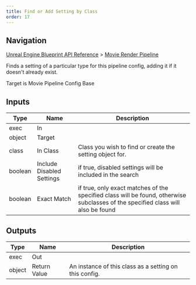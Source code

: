 ```yaml
---
title: Find or Add Setting by Class
order: 17
---
```

## Navigation

[Unreal Engine Blueprint API Reference](https://dev.epicgames.com/documentation/en-us/unreal-engine/BlueprintAPI) > [Movie Render Pipeline](https://dev.epicgames.com/documentation/en-us/unreal-engine/BlueprintAPI/MovieRenderPipeline)

Finds a setting of a particular type for this pipeline config, adding it if it doesn't already exist.

Target is Movie Pipeline Config Base

## Inputs

| Type | Name | Description |
| --- | --- | --- |
| exec | In |  |
| object | Target |  |
| class | In Class | Class you wish to find or create the setting object for. |
| boolean | Include Disabled Settings | if true, disabled settings will be included in the search |
| boolean | Exact Match | if true, only exact matches of the specified class will be found, otherwise subclasses of the specified class will also be found |

## Outputs

| Type | Name | Description |
| --- | --- | --- |
| exec | Out |  |
| object | Return Value | An instance of this class as a setting on this config. |
